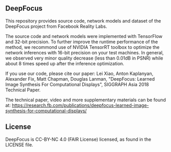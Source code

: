 ## DeepFocus

This repository provides source code, network models and dataset of the DeepFocus project from Facebook Reality Labs.

The source code and network models were implemented with TensorFlow and 32-bit precision. To further improve the runtime performance of the method, we recommond use of NVIDIA TensorRT toolbox to optimize the network inferences with 16-bit precision on your test machines. In general, we observed very minor quality decrease (less than 0.01dB in PSNR) while about 8 times speed up after the inference optimization. 

If you use our code, please cite our paper: Lei Xiao, Anton Kaplanyan, Alexander Fix, Matt Chapman, Douglas Lanman, "DeepFocus: Learned Image Synthesis For Computational Displays", SIGGRAPH Asia 2018 Technical Paper.

The technical paper, video and more supplementary materials can be found at: https://research.fb.com/publications/deepfocus-learned-image-synthesis-for-computational-displays/

## License
DeepFocus is CC-BY-NC 4.0 (FAIR License) licensed, as found in the LICENSE file.
